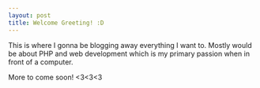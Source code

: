 ```yaml
---
layout: post
title: Welcome Greeting! :D
---
```


This is where I gonna be blogging away everything I want to. Mostly would be about PHP and web development which is my primary passion when in front of a computer.

More to come soon! <3<3<3 